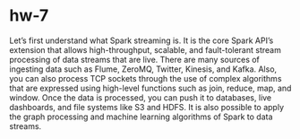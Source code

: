 # hw-7
Let’s first understand what Spark streaming is.
It is the core Spark API’s extension that allows high-throughput, scalable, and fault-tolerant stream processing of data streams that are live. There are many sources of ingesting data such as Flume, ZeroMQ, Twitter, Kinesis, and Kafka.
Also, you can also process TCP sockets through the use of complex algorithms that are expressed using high-level functions such as join, reduce, map, and window. Once the data is processed, you can push it to databases, live dashboards, and file systems like S3 and HDFS. It is also possible to apply the graph processing and machine learning algorithms of Spark to data streams.
